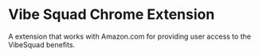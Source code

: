 # Vibe Squad Chrome Extension 
A extension that works with Amazon.com for providing user access to the VibeSquad benefits.   

